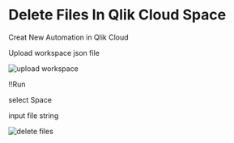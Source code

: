 # Delete Files In Qlik Cloud Space

Creat New Automation in Qlik Cloud

Upload workspace json file

![upload workspace](https://github.com/arumjin/deleteFilesInQlikCloudSpace/assets/7877793/5dbe39e9-e38c-4e4f-8881-01c5b70492f7)


!!Run

select Space

input file string

![delete files](https://github.com/arumjin/deleteFilesInQlikCloudSpace/assets/7877793/662962f1-292f-47b7-aae2-dcc224b5a753)
